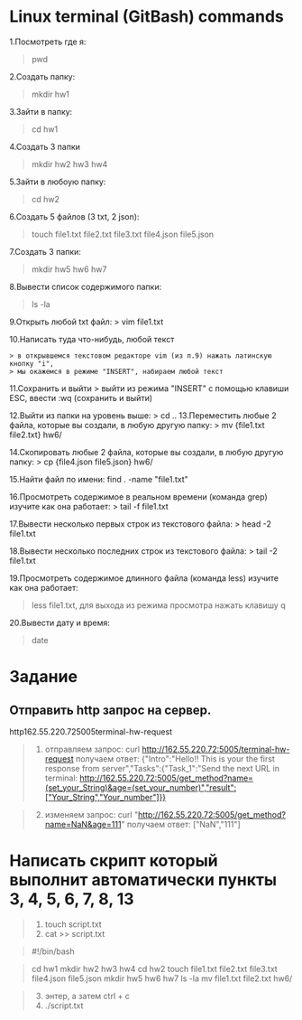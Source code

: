 # Linux terminal (GitBash) commands

1.Посмотреть где я:
  > pwd

2.Создать папку:
  > mkdir hw1

3.Зайти в папку:
  > cd hw1

4.Создать 3 папки
  > mkdir hw2 hw3 hw4

5.Зайти в любоую папку:
  > cd hw2

6.Создать 5 файлов (3 txt, 2 json):
  > touch file1.txt file2.txt file3.txt file4.json file5.json

7.Создать 3 папки:
  > mkdir hw5 hw6 hw7

8.Вывести список содержимого папки:
  > ls -la

9.Открыть любой txt файл:
    > vim file1.txt

10.Написать туда что-нибудь, любой текст

    > в открывшемся текстовом редакторе vim (из п.9) нажать латинскую кнопку "i",
    > мы окажемся в режиме "INSERT", набираем любой текст

11.Сохранить и выйти
    > выйти из режима "INSERT" с помощью клавиши ESC, ввести :wq (сохранить и выйти)

12.Выйти из папки на уровень выше:
    > cd ..
13.Переместить любые 2 файла, которые вы создали, в любую другую папку:
    > mv {file1.txt file2.txt} hw6/

14.Скопировать любые 2 файла, которые вы создали, в любую другую папку:
    > cp {file4.json file5.json} hw6/

15.Найти файл по имени:
    find . -name "file1.txt"

16.Просмотреть содержимое в реальном времени (команда grep) изучите как она работает:
    > tail -f file1.txt

17.Вывести несколько первых строк из текстового файла:
    > head -2 file1.txt

18.Вывести несколько последних строк из текстового файла:
    > tail -2 file1.txt

19.Просмотреть содержимое длинного файла (команда less) изучите как она работает:
   > less file1.txt, для выхода из режима просмотра нажать клавишу q

20.Вывести дату и время:
   > date

# Задание 
## Отправить http запрос на сервер.
http162.55.220.725005terminal-hw-request

> 1.  отправляем запрос: curl http://162.55.220.72:5005/terminal-hw-request
>     получаем ответ: {"Intro":"Hello!! This is your the first response from server","Tasks":{"Task_1":"Send the next URL in terminal: http://162.55.220.72:5005/get_method?name=(set_your_String)&age=(set_your_number)","result":["Your_String","Your_number"]}}

> 2.  изменяем запрос: curl "http://162.55.220.72:5005/get_method?name=NaN&age=111"
>     получаем ответ: ["NaN","111"]

# Написать скрипт который выполнит автоматически пункты 3, 4, 5, 6, 7, 8, 13

> 1.  touch script.txt
> 2.  cat >> script.txt

> #!/bin/bash

> cd hw1
> mkdir hw2 hw3 hw4
> cd hw2
> touch file1.txt file2.txt file3.txt file4.json file5.json
> mkdir hw5 hw6 hw7
> ls -la
> mv file1.txt file2.txt hw6/

> 3.  энтер, а затем ctrl + c
> 4.  ./script.txt
